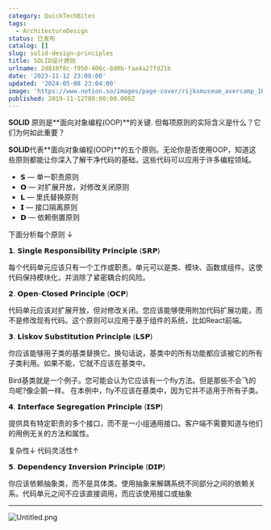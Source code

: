 ```yaml
---
category: QuickTechBites
tags:
  - ArchitectureDesign
status: 已发布
catalog: []
slug: solid-design-principles
title: SOLID设计原则
urlname: 2d810f8c-f950-406c-8d0b-faa4a27fd21b
date: '2023-11-12 23:08:00'
updated: '2024-05-08 23:04:00'
image: 'https://www.notion.so/images/page-cover/rijksmuseum_avercamp_1620.jpg'
published: 2019-11-12T08:00:00.000Z
---
```


**SOLID** 原则是**面向对象编程(OOP)**的关键. 但每项原则的实际含义是什么？它们为何如此重要？


**SOLID**代表**面向对象编程(OOP)**的五个原则。无论你是否使用OOP，知道这些原则都能让你深入了解干净代码的基础，这些代码可以应用于许多编程领域。

- 𝗦 — 单一职责原则
- 𝗢 — 对扩展开放，对修改关闭原则
- 𝗟 — 里氏替换原则
- 𝗜 — 接口隔离原则
- 𝗗 — 依赖倒置原则

下面分析每个原则 ↓


𝟭. 𝗦𝗶𝗻𝗴𝗹𝗲 𝗥𝗲𝘀𝗽𝗼𝗻𝘀𝗶𝗯𝗶𝗹𝗶𝘁𝘆 𝗣𝗿𝗶𝗻𝗰𝗶𝗽𝗹𝗲 (𝗦𝗥𝗣)


每个代码单元应该只有一个工作或职责。单元可以是类、模块、函数或组件。这使代码保持模块化，并消除了紧密耦合的风险。


𝟮. 𝗢𝗽𝗲𝗻-𝗖𝗹𝗼𝘀𝗲𝗱 𝗣𝗿𝗶𝗻𝗰𝗶𝗽𝗹𝗲 (𝗢𝗖𝗣)


代码单元应该对扩展开放，但对修改关闭。您应该能够使用附加代码扩展功能，而不是修改现有代码。这个原则可以应用于基于组件的系统，比如React前端。


𝟯. 𝗟𝗶𝘀𝗸𝗼𝘃 𝗦𝘂𝗯𝘀𝘁𝗶𝘁𝘂𝘁𝗶𝗼𝗻 𝗣𝗿𝗶𝗻𝗰𝗶𝗽𝗹𝗲 (𝗟𝗦𝗣)


你应该能够用子类的基类替换它。换句话说，基类中的所有功能都应该被它的所有子类利用。如果不能，它就不应该在基类中。


Bird基类就是一个例子。您可能会认为它应该有一个fly方法。但是那些不会飞的鸟呢?像企鹅一样。
在本例中，fly不应该在基类中，因为它并不适用于所有子类。


𝟰. 𝗜𝗻𝘁𝗲𝗿𝗳𝗮𝗰𝗲 𝗦𝗲𝗴𝗿𝗲𝗴𝗮𝘁𝗶𝗼𝗻 𝗣𝗿𝗶𝗻𝗰𝗶𝗽𝗹𝗲 (𝗜𝗦𝗣)


提供具有特定职责的多个接口，而不是一小组通用接口。客户端不需要知道与他们的用例无关的方法和属性。


复杂性↓
代码灵活性↑


𝟱. 𝗗𝗲𝗽𝗲𝗻𝗱𝗲𝗻𝗰𝘆 𝗜𝗻𝘃𝗲𝗿𝘀𝗶𝗼𝗻 𝗣𝗿𝗶𝗻𝗰𝗶𝗽𝗹𝗲 (𝗗𝗜𝗣)


你应该依赖抽象类，而不是具体类。使用抽象来解耦系统不同部分之间的依赖关系。代码单元之间不应该直接调用，而应该使用接口或抽象


---


![Untitled.png](https://prod-files-secure.s3.us-west-2.amazonaws.com/5d24fe63-e567-4804-86f9-9fdc62e13082/6fc4afd3-478b-4aaf-9884-0a3f8e406a71/Untitled.png?X-Amz-Algorithm=AWS4-HMAC-SHA256&X-Amz-Content-Sha256=UNSIGNED-PAYLOAD&X-Amz-Credential=ASIAZI2LB466T7A5X7SD%2F20250401%2Fus-west-2%2Fs3%2Faws4_request&X-Amz-Date=20250401T213447Z&X-Amz-Expires=3600&X-Amz-Security-Token=IQoJb3JpZ2luX2VjEF0aCXVzLXdlc3QtMiJHMEUCIQDJCgIQeMsxh%2B8WmSOpfDjW6nELaN3kjcrWf9cVbxukVwIgPOBvKptBVZVmxmvk11SUo%2BZyLmMac7AcFUV76t3uzdUqiAQIxv%2F%2F%2F%2F%2F%2F%2F%2F%2F%2FARAAGgw2Mzc0MjMxODM4MDUiDDWS67W22FPxZ%2BxQHircAxNZkuIqbVo%2B5tOezmS0ZtyPZea%2Fi4FXvM%2BZOSOnXnmPR4%2FHSnMyvyTUc9iTdwgCGzUueTLG4HGdEDoIMgrjMEQ%2FFHLJbwpN5nQ8MlhO1BR%2FVpP8DdKiJrdPwE8DyLGusUAlRM3hQpDtozFQTtnbw8HxM1UCOTuicrU5oCOs6V18I9vzQpmOVNxNryyhRaCbwLUQImqXX2Kfy%2BrDzIN3XIEcWAiYxV%2BsEEEsYJRUpCj3X8%2BY6dVha2Fg5SavRi2Q2pPMgJzcKS3SZrMiv5ohrsAsvsKVrmb2n4NlGWqO2cHK0YS%2BbwOfhi4ZNwAsqQN5TvNBndd%2Fs%2B2UFzRjWrGQCmXXSlywztUjoIzv2Hdpe%2FXeg5XsnkBFL4q2klXQZjSSWEu3JUMbroaJXlkGJ0eYT%2BWGC2PUjx%2FQYNR3VxUxSH%2BRnxK8rpzFVgonxLemMCCLZg7ZlpPOeOhda4xsGhx2vW8ZsWnzDbxuH59I%2BOBrPC4TTiXscLe4wLCJJTvJ4I3wvQuRZtLzhXSR540F6fPGDf%2Fng2QvsYLBNAOBrCGvnrhinI2DVzNWSMxLRSVDC%2Fsqsr%2Fd57DBH0WB0mpW%2F0Ne%2FqaMJfyoEvPGMVU8oE8qY4GqH9QYIVwC24mVhyi6MLunsb8GOqUB9vKyJhD3PGl57%2BAVhEyQ486ysjogFNIf7FZTRKIRGFwPcxjabLLIKAylpBHXGH09psK1cA7sCru%2Fe10rYrB4tOFl9rGuYIZaGS%2BG9i3vFw2obWC5yy56EbGPEkfNr2x1oKpemTSy12PJXYAXshqXrxwkcOLiI%2FSm3pl%2B9BGV3F7mK%2FLXPhPJZzdXb7QqqdAa3srDF%2BTHWE%2B5%2BDvJwxpNHVD1zW%2F7&X-Amz-Signature=4c887d2a915e4be0eeaf701746da9d42655d80167e9d1f5ff0318982b83ee5d5&X-Amz-SignedHeaders=host&x-id=GetObject)

